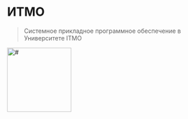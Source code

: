 # ИТМО

> Системное прикладное программное обеспечение в Университете IТМО<br>

<img alt="#" src="" height="150">
